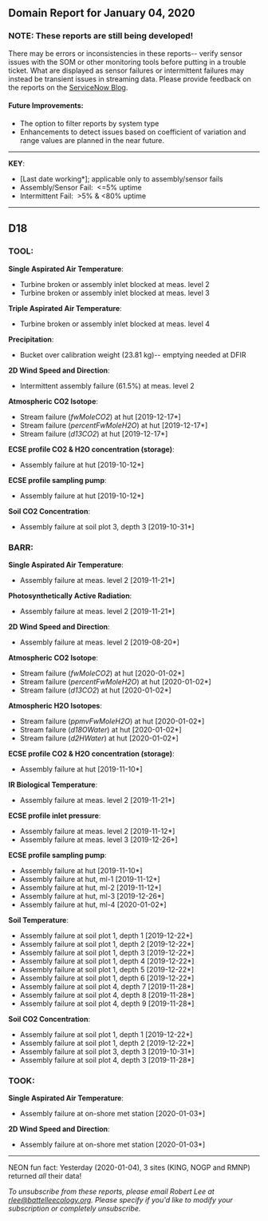 ## Domain Report for January 04, 2020


### NOTE: These reports are still being developed!
There may be errors or inconsistencies in these reports-- verify sensor issues with the SOM or other monitoring tools before putting in a trouble ticket. What are displayed as sensor failures or intermittent failures may instead be transient issues in streaming data.
Please provide feedback on the reports on the [ServiceNow Blog](https://neon.service-now.com/community?id=community_blog&sys_id=9b4fbe8adbed734017ecf9041d9619be).

#### Future Improvements: 
 - The option to filter reports by system type 
 - Enhancements to detect issues based on coefficient of variation and range values are planned in the near future.

***

**KEY**:

 - [Last date working*]; applicable only to assembly/sensor fails
 - Assembly/Sensor Fail:&nbsp;&nbsp;<=5% uptime
 - Intermittent Fail:&nbsp;&nbsp;>5% & <80% uptime

***
## D18

### TOOL:

**Single Aspirated Air Temperature**:
 - Turbine broken or assembly inlet blocked at meas. level 2
 - Turbine broken or assembly inlet blocked at meas. level 3

**Triple Aspirated Air Temperature**:
 - Turbine broken or assembly inlet blocked at meas. level 4

**Precipitation**:
 - Bucket over calibration weight (23.81 kg)-- emptying needed at DFIR

**2D Wind Speed and Direction**:
 - Intermittent assembly failure (61.5%) at meas. level 2

**Atmospheric CO2 Isotope**:
 - Stream failure (_fwMoleCO2_) at hut [2019-12-17*]
 - Stream failure (_percentFwMoleH2O_) at hut [2019-12-17*]
 - Stream failure (_d13CO2_) at hut [2019-12-17*]

**ECSE profile CO2 & H2O concentration (storage)**:
 - Assembly failure at hut [2019-10-12*]

**ECSE profile sampling pump**:
 - Assembly failure at hut [2019-10-12*]

**Soil CO2 Concentration**:
 - Assembly failure at soil plot 3, depth 3 [2019-10-31*]

### BARR:

**Single Aspirated Air Temperature**:
 - Assembly failure at meas. level 2 [2019-11-21*]

**Photosynthetically Active Radiation**:
 - Assembly failure at meas. level 2 [2019-11-21*]

**2D Wind Speed and Direction**:
 - Assembly failure at meas. level 2 [2019-08-20*]

**Atmospheric CO2 Isotope**:
 - Stream failure (_fwMoleCO2_) at hut [2020-01-02*]
 - Stream failure (_percentFwMoleH2O_) at hut [2020-01-02*]
 - Stream failure (_d13CO2_) at hut [2020-01-02*]

**Atmospheric H2O Isotopes**:
 - Stream failure (_ppmvFwMoleH2O_) at hut [2020-01-02*]
 - Stream failure (_d18OWater_) at hut [2020-01-02*]
 - Stream failure (_d2HWater_) at hut [2020-01-02*]

**ECSE profile CO2 & H2O concentration (storage)**:
 - Assembly failure at hut [2019-11-10*]

**IR Biological Temperature**:
 - Assembly failure at meas. level 2 [2019-11-21*]

**ECSE profile inlet pressure**:
 - Assembly failure at meas. level 2 [2019-11-12*]
 - Assembly failure at meas. level 3 [2019-12-26*]

**ECSE profile sampling pump**:
 - Assembly failure at hut [2019-11-10*]
 - Assembly failure at hut, ml-1 [2019-11-12*]
 - Assembly failure at hut, ml-2 [2019-11-12*]
 - Assembly failure at hut, ml-3 [2019-12-26*]
 - Assembly failure at hut, ml-4 [2020-01-02*]

**Soil Temperature**:
 - Assembly failure at soil plot 1, depth 1 [2019-12-22*]
 - Assembly failure at soil plot 1, depth 2 [2019-12-22*]
 - Assembly failure at soil plot 1, depth 3 [2019-12-22*]
 - Assembly failure at soil plot 1, depth 4 [2019-12-22*]
 - Assembly failure at soil plot 1, depth 5 [2019-12-22*]
 - Assembly failure at soil plot 1, depth 6 [2019-12-22*]
 - Assembly failure at soil plot 4, depth 7 [2019-11-28*]
 - Assembly failure at soil plot 4, depth 8 [2019-11-28*]
 - Assembly failure at soil plot 4, depth 9 [2019-11-28*]

**Soil CO2 Concentration**:
 - Assembly failure at soil plot 1, depth 1 [2019-12-22*]
 - Assembly failure at soil plot 1, depth 2 [2019-12-22*]
 - Assembly failure at soil plot 3, depth 3 [2019-10-31*]
 - Assembly failure at soil plot 4, depth 3 [2019-11-28*]

### TOOK:

**Single Aspirated Air Temperature**:
 - Assembly failure at on-shore met station [2020-01-03*]

**2D Wind Speed and Direction**:
 - Assembly failure at on-shore met station [2020-01-03*]

***
NEON fun fact: Yesterday (2020-01-04), 3 sites (KING, NOGP and RMNP) returned _all_ their data!

_To unsubscribe from these reports, please email Robert Lee at rlee@battelleecology.org. Please specify if you'd like to modify your subscription or completely unsubscribe._

